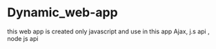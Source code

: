 # Dynamic_web-app
this web app is created only javascript and use in this app Ajax, j.s api , node js api 
